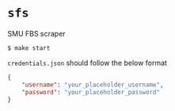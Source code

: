 # `sfs`

SMU FBS scraper

```console
$ make start 
```

`credentials.json` should follow the below format

```json
{
    "username": "your_placeholder_username",
    "password": "your_placeholder_password"
}
```
